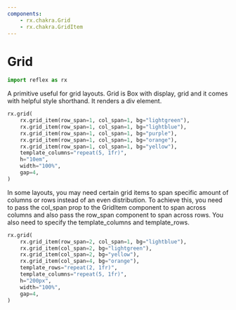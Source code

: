 ```yaml
---
components:
    - rx.chakra.Grid
    - rx.chakra.GridItem
---
```


# Grid

```python exec
import reflex as rx
```

A primitive useful for grid layouts. Grid is Box with display, grid and it comes with helpful style shorthand. It renders a div element.

```python demo
rx.grid(
    rx.grid_item(row_span=1, col_span=1, bg="lightgreen"),
    rx.grid_item(row_span=1, col_span=1, bg="lightblue"),
    rx.grid_item(row_span=1, col_span=1, bg="purple"),
    rx.grid_item(row_span=1, col_span=1, bg="orange"),
    rx.grid_item(row_span=1, col_span=1, bg="yellow"),
    template_columns="repeat(5, 1fr)",
    h="10em",
    width="100%",
    gap=4,
)
```

In some layouts, you may need certain grid items to span specific amount of columns or rows instead of an even distribution. To achieve this, you need to pass the col_span prop to the GridItem component to span across columns and also pass the row_span component to span across rows. You also need to specify the template_columns and template_rows.

```python demo
rx.grid(
    rx.grid_item(row_span=2, col_span=1, bg="lightblue"),
    rx.grid_item(col_span=2, bg="lightgreen"),
    rx.grid_item(col_span=2, bg="yellow"),
    rx.grid_item(col_span=4, bg="orange"),
    template_rows="repeat(2, 1fr)",
    template_columns="repeat(5, 1fr)",
    h="200px",
    width="100%",
    gap=4,
)
```

